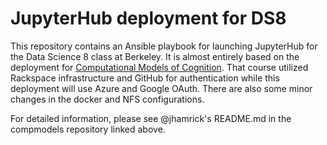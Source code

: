 # JupyterHub deployment for DS8

This repository contains an Ansible playbook for launching JupyterHub for the
Data Science 8 class at Berkeley. It is almost entirely based on the deployment for [Computational Models of Cognition](https://github.com/compmodels/jupyterhub-deploy). That course utilized Rackspace infrastructure and GitHub for authentication while this deployment will use Azure and Google OAuth. There are also some minor changes in the docker and NFS configurations.

For detailed information, please see @jhamrick's README.md in the compmodels repository linked above.
